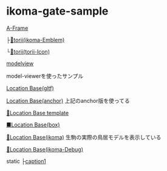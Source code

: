 # ikoma-gate-sample

[A-Frame](./A-Frame-Sample)

├[👷torii(ikoma-Emblem)](./A-Frame-ikoma-Emblem/)

└[👷torii(torii-Icon)](./A-Frame-ikoma-toriiIcon/)

[modelview](./AR-VR-Sample)

model-viewerを使ったサンプル


[Location Base(gltf)](./location-based-ar-sample/)

[Location Base(anchor)](./location-based-ar-sample-anchor)
上記のanchor版を使ってる


[👷Location Base template](./location-based-ar-sample-template/)

[■Location Base(box)](./location-based-box-sample/)


[🤞Location Base(ikoma)](./location-based-ikoma/)
生駒の実際の鳥居モデルを表示している

[🤞Location Base(ikoma-Debug)](./location-based-ikoma-debug/)


static
├[caption1](./static/caption1/)